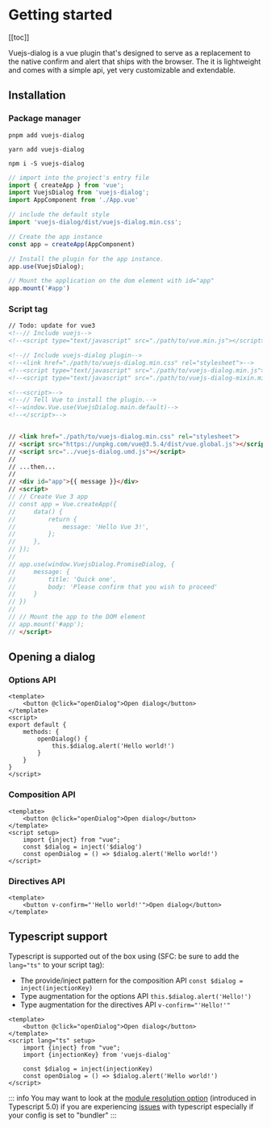# Getting started

[[toc]]

Vuejs-dialog is a vue plugin that's designed to serve as a replacement to the native confirm and alert that ships with the browser. The it is lightweight and comes with a simple api, yet very customizable and extendable.

## Installation

### Package manager
<CodeGroup>
  <CodeGroupItem title="pnpm">

```shell title="installation via pnpm"
pnpm add vuejs-dialog
```

  </CodeGroupItem>

  <CodeGroupItem title="yarn">

```shell title="installation via yarn"
yarn add vuejs-dialog
```

  </CodeGroupItem>

  <CodeGroupItem title="npm" active>

```bash{2} title="installation via npm"
npm i -S vuejs-dialog
```

  </CodeGroupItem>
</CodeGroup>


```js title="main.js"
// import into the project's entry file
import { createApp } from 'vue';
import VuejsDialog from 'vuejs-dialog';
import AppComponent from './App.vue'

// include the default style
import 'vuejs-dialog/dist/vuejs-dialog.min.css';

// Create the app instance
const app = createApp(AppComponent)

// Install the plugin for the app instance.
app.use(VuejsDialog);

// Mount the application on the dom element with id="app"
app.mount('#app')
```

### Script tag

```html
// Todo: update for vue3
<!--// Include vuejs-->
<!--<script type="text/javascript" src="./path/to/vue.min.js"></script>-->

<!--// Include vuejs-dialog plugin-->
<!--<link href="./path/to/vuejs-dialog.min.css" rel="stylesheet">-->
<!--<script type="text/javascript" src="./path/to/vuejs-dialog.min.js"></script>-->
<!--<script type="text/javascript" src="./path/to/vuejs-dialog-mixin.min.js"></script> // only needed in custom components-->

<!--<script>-->
<!--// Tell Vue to install the plugin.-->
<!--window.Vue.use(VuejsDialog.main.default)-->
<!--</script>-->


// <link href="./path/to/vuejs-dialog.min.css" rel="stylesheet">
// <script src="https://unpkg.com/vue@3.5.4/dist/vue.global.js"></script>
// <script src="../vuejs-dialog.umd.js"></script>
//
// ...then...
//
// <div id="app">{{ message }}</div>
// <script>
// // Create Vue 3 app
// const app = Vue.createApp({
//     data() {
//         return {
//             message: 'Hello Vue 3!',
//         };
//     },
// });
//
// app.use(window.VuejsDialog.PromiseDialog, {
//     message: {
//         title: 'Quick one',
//         body: 'Please confirm that you wish to proceed'
//     }
// })
//
// // Mount the app to the DOM element
// app.mount('#app');
// </script>
```

## Opening a dialog

### Options API
```vue title="App.vue"
<template>
    <button @click="openDialog">Open dialog</button>
</template>
<script>
export default {
    methods: {
        openDialog() {
            this.$dialog.alert('Hello world!')
        }
    }
}
</script>
```

### Composition API
```vue title="App.vue"
<template>
    <button @click="openDialog">Open dialog</button>
</template>
<script setup>
    import {inject} from "vue";
    const $dialog = inject('$dialog')
    const openDialog = () => $dialog.alert('Hello world!')
</script>
```

### Directives API
```vue title="App.vue"
<template>
    <button v-confirm="'Hello world!'">Open dialog</button>
</template>
```

## Typescript support

Typescript is supported out of the box using (SFC: be sure to add the `lang="ts"` to your script tag):

- The provide/inject pattern for the composition API `const $dialog = inject(injectionKey)`
- Type augmentation for the options API `this.$dialog.alert('Hello!')`
- Type augmentation for the directives API `v-confirm="'Hello!'"`

```vue title="App.vue"
<template>
    <button @click="openDialog">Open dialog</button>
</template>
<script lang="ts" setup>
    import {inject} from "vue";
    import {injectionKey} from 'vuejs-dialog'
    
    const $dialog = inject(injectionKey)
    const openDialog = () => $dialog.alert('Hello world!')
</script>
```


::: info
You may want to look at the [module resolution option](https://devblogs.microsoft.com/typescript/announcing-typescript-5-0/#--moduleresolution-bundler) (introduced in Typescript 5.0) if you are experiencing [issues](https://stackoverflow.com/questions/75870063/vscode-and-typescript-5-moduleresolution-bundler) with typescript especially if your config is set to "bundler"
:::
